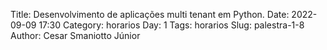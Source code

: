 Title: Desenvolvimento de aplicações multi tenant em Python.
Date: 2022-09-09 17:30
Category: horarios
Day: 1
Tags: horarios
Slug: palestra-1-8
Author: Cesar Smaniotto Júnior
